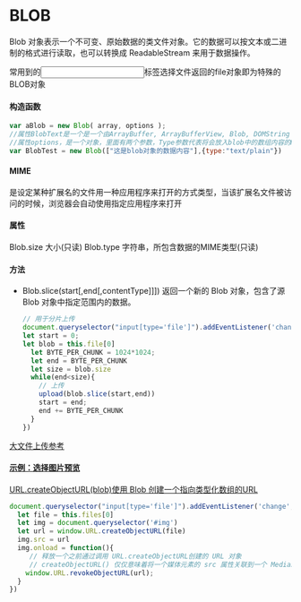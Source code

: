 # BLOB
Blob 对象表示一个不可变、原始数据的类文件对象。它的数据可以按文本或二进制的格式进行读取，也可以转换成 ReadableStream 来用于数据操作。 

常用到的<input>标签选择文件返回的file对象即为特殊的BLOB对象

#### 构造函数

```js
var aBlob = new Blob( array, options );
//属性BlobText是一个是一个由ArrayBuffer, ArrayBufferView, Blob, DOMString 等对象构成的 Array，这里面是Blob对象的数据内容
//属性options，是一个对象，里面有两个参数，Type参数代表将会放入blob中的数组内容的MIME类型；ending参数代表\n的字符串如何被写入，transparent就不变，native就更改为适合宿主操作系统的换行符
var BlobTest = new Blob(["这是blob对象的数据内容"],{type:"text/plain"})
```
#### MIME
是设定某种扩展名的文件用一种应用程序来打开的方式类型，当该扩展名文件被访问的时候，浏览器会自动使用指定应用程序来打开

#### 属性
Blob.size 大小(只读)
Blob.type 字符串，所包含数据的MIME类型(只读)

#### 方法
* Blob.slice(start[,end[,contentType]]])
  返回一个新的 Blob 对象，包含了源 Blob 对象中指定范围内的数据。
  
  ```js
  // 用于分片上传
  document.queryselector("input[type='file']").addEventListener('change',function(){
  let start = 0;
  let blob = this.file[0]
    let BYTE_PER_CHUNK = 1024*1024;
    let end = BYTE_PER_CHUNK
    let size = blob.size
    while(end<size){
      // 上传
      upload(blob.slice(start,end))
      start = end;
      end += BYTE_PER_CHUNK
    }
  })
  ```
<p><a href="https://juejin.cn/post/6844904047065956366">大文件上传参考


#### 示例：选择图片预览
URL.createObjectURL(blob)使用 Blob 创建一个指向类型化数组的URL
```js
document.queryselector("input[type='file']").addEventListener('change',function(){
  let file = this.files[0]
  let img = document.queryselector('#img')
  let url = window.URL.createObjectURL(file)
  img.src = url
  img.onload = function(){
     // 释放一个之前通过调用 URL.createObjectURL创建的 URL 对象
     // createObjectURL() 仅仅意味着将一个媒体元素的 src 属性关联到一个 MediaSource 对象上去。调用revokeObjectURL() 使这个潜在的对象回到原来的地方，允许平台在合适的时机进行垃圾收集。
    window.URL.revokeObjectURL(url);
  }
})
```


